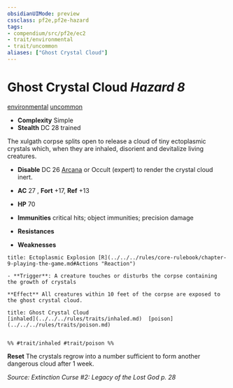 ```yaml
---
obsidianUIMode: preview
cssclass: pf2e,pf2e-hazard
tags:
- compendium/src/pf2e/ec2
- trait/environmental
- trait/uncommon
aliases: ["Ghost Crystal Cloud"]
---
```

# Ghost Crystal Cloud *Hazard 8*  
[environmental](../../../Rules/traits/environmental.md)  [uncommon](../../../Rules/traits/uncommon.md)  

- **Complexity** Simple
- **Stealth** DC 28 trained  

The xulgath corpse splits open to release a cloud of tiny ectoplasmic crystals which, when they are inhaled, disorient and devitalize living creatures.

- **Disable** DC 26 [Arcana](../../skills.md#Arcana) or Occult (expert) to render the crystal cloud inert.  

- **AC** 27 , **Fort** +17, **Ref** +13
- **HP** 70
- **Immunities** critical hits; object immunities; precision damage
- **Resistances** 
- **Weaknesses** 
     
```ad-embed-ability
title: Ectoplasmic Explosion [R](../../../rules/core-rulebook/chapter-9-playing-the-game.md#Actions "Reaction")

- **Trigger**: A creature touches or disturbs the corpse containing the growth of crystals

**Effect** All creatures within 10 feet of the corpse are exposed to the ghost crystal cloud.
```
```ad-embed-ability
title: Ghost Crystal Cloud
[inhaled](../../../rules/traits/inhaled.md)  [poison](../../../rules/traits/poison.md)  

  
%% #trait/inhaled #trait/poison %%
```

**Reset** The crystals regrow into a number sufficient to form another dangerous cloud after 1 week.  

*Source: Extinction Curse #2: Legacy of the Lost God p. 28*

